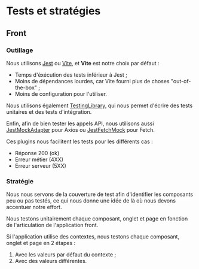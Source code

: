 # Tests et stratégies

## Front

### Outillage

Nous utilisons [Jest](https://jestjs.io/) ou [Vite](https://vite.dev/), et **Vite** est notre choix par défaut :

- Temps d'éxécution des tests inférieur à Jest ;
- Moins de dépendances lourdes, car Vite fourni plus de choses "out-of-the-box" ;
- Moins de configuration pour l'utiliser.

Nous utilisons également [TestingLibrary](https://testing-library.com/), qui nous permet d'écrire des tests unitaires et
des tests d'intégration.

Enfin, afin de bien tester les appels API, nous utilisons aussi
[JestMockAdapter](https://www.npmjs.com/package/jest-mock-axios) pour Axios ou
[JestFetchMock](https://www.npmjs.com/package/jest-fetch-mock) pour Fetch.

Ces plugins nous facilitent les tests pour les différents cas :

- Réponse 200 (ok)
- Erreur métier (4XX)
- Erreur serveur (5XX)

### Stratégie

Nous nous servons de la couverture de test afin d'identifier les composants peu ou pas testés, ce qui nous donne une
idée de là où nous devons accentuer notre effort.

Nous testons unitairement chaque composant, onglet et page en fonction de l'articulation de l'application front.

Si l'application utilise des contextes, nous testons chaque composant, onglet et page en 2 étapes :

1. Avec les valeurs par défaut du contexte ;
2. Avec des valeurs différentes.
